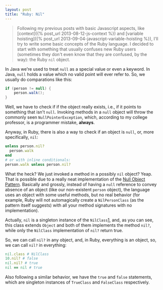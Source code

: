 ```yaml
---
layout: post
title: "Ruby: Nil"
---
```


> Following my previous posts with basic Javascript aspects, like
> [context]({% post_url 2013-08-12-js-context %}) and
> [variable hoisting]({% post_url 2013-09-04-javascript-variable-hoisting %}),
> I'll try to write some basic concepts of the Ruby language. I decided to
> start with something that usually confuses new Ruby users (sometimes they
> don't even know that they are confused, by the way): the Ruby `nil` object.

In Java we're used to treat `null` as a special value or even a keyword. In
Java, `null` holds a value which no valid point will ever refer to. So, we
usually do comparations like this:

```java
if (person != null) {
    person.walk();
}
```

Well, we have to check if if the object really exists, i.e., if it points to
something that isn't `null`. Invoking methods in a `null` object will throw
the commonly seen `NullPointerException`, which, according to my college
professor, is a programmer mistake, **always**.

Anyway, in Ruby, there is also a way to check if an object is `null`, or, more
specifically, `nil`:

```ruby
unless person.nil?
  person.walk
end
# or with inline conditionals:
person.walk unless person.nil?
```

What the heck? We just invoked a method in a possibly `nil` object?
Yeap. That is possible due to a really neat implementation of the
[Null Object Pattern][null]. Basically and grossly, instead of
having a `null` reference to convey absence of an object (like our
non-existent `person` object), the language uses an object with some
useful methods, but no real behavior (for example, Ruby will not automagically
create a `NilPersonClass` (as the pattern itself suggests)
with all your method signatures with no implementation).

Actually, `nil` is a singleton instance of the `NilClass`[1][NilClass],
and, as you can see, this class extends `Object` and both of them
implements the method `nil?`, while only the `NilClass` implementation of
`nil?` return true.

So, we can call `nil?` in any object, and, in Ruby, everything is an object,
so, we can call `nil?` in everything:

```ruby
nil.class # NilClass
10.nil? # false
nil.nil? # true
nil == nil # true
```

Also following a similar behavior, we have the `true` and `false` statements,
which are singleton instances of `TrueClass` and `FalseClass` respectively.

[null]: http://en.wikipedia.org/wiki/Null_Object_pattern
[NilClass]: http://ruby-doc.org//core-2.2.0/NilClass.html
